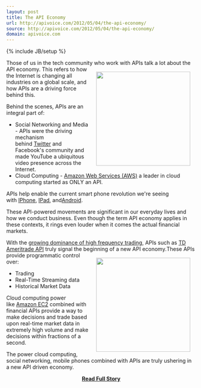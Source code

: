 ```yaml
---
layout: post
title: The API Economy
url: http://apivoice.com/2012/05/04/the-api-economy/
source: http://apivoice.com/2012/05/04/the-api-economy/
domain: apivoice.com
---
```

{% include JB/setup %}<p><p><span>Those of us in the tech community who work with APIs talk a lot about the API economy.&nbsp;</span><img style="padding: 15px;" src="http://kinlane-productions.s3.amazonaws.com/financial/stock-market-display.jpg" alt="" width="250" align="right" /><span>This refers to how the Internet is changing all industries on a global scale, and how APIs are a driving force behind this.</span>&nbsp;</p>
<p><span>Behind the scenes, APIs are an integral part of:</span></p>
<ul class="mainlist">
<li>Social Networking and Media - APIs were the driving mechanism behind&nbsp;<a href="http://www.kinlane.com/category/twitter/">Twitter</a>&nbsp;and Facebook's community and made YouTube a ubiquitous video presence across the Internet.</li>
<li>Cloud Computing -&nbsp;<a href="http://www.kinlane.com/category/amazon/amazon-web-services/">Amazon Web Services (AWS)</a>&nbsp;a leader in cloud computing started as ONLY an API.</li>
</ul>
<p><span>APIs help enable the current smart phone revolution we're seeing with&nbsp;</span><a href="http://www.kinlane.com/category/mobile/iphone/">IPhone</a><span>,&nbsp;</span><a href="http://www.kinlane.com/category/mobile/ipad/">IPad</a><span>, and</span><a href="http://www.kinlane.com/category/mobile/android/">Android</a><span>.</span></p>
<p><span>These API-powered movements are significant in our everyday lives and how we conduct business. Even though the term API economy applies in these contexts, it rings even louder when it comes the actual financial markets.</span></p>
<p><span>With the&nbsp;</span><a href="http://www.time.com/time/business/article/0,8599,1914724,00.html" target="_blank">growing dominance of high frequency trading</a><span>, APIs such as&nbsp;</span><a href="http://www.tdameritrade.com/tradingtools/partnertools/api_dev.html" target="_blank">TD Ameritrade API</a><span>&nbsp;truly signal the beginning of a new API economy.</span><img style="padding: 15px;" src="http://kinlane-productions.s3.amazonaws.com/financial/td-ameritrade-logo.jpg" alt="" width="250" align="right" /><span>These APIs provide programmatic control over:</span></p>
<ul class="mainlist">
<li>Trading</li>
<li>Real-Time Streaming data</li>
<li>Historical Market Data</li>
</ul>
<p><span>Cloud computing power like&nbsp;</span><a href="http://www.kinlane.com/category/amazon/amazon-ec2/">Amazon EC2</a><span>&nbsp;combined with financial APIs provide a way to make decisions and trade based upon real-time market data in extremely high volume and make decisions within fractions of a second.</span></p>
<p><span>The power cloud computing, social networking, mobile phones combined with APIs are truly ushering in a new API driven economy.</span></p></p>
<center><p><a href="http://apivoice.com/2012/05/04/the-api-economy/" style='padding:25px; font-sze:18px; font-weight: bold;'>Read Full Story</a></p></center>
